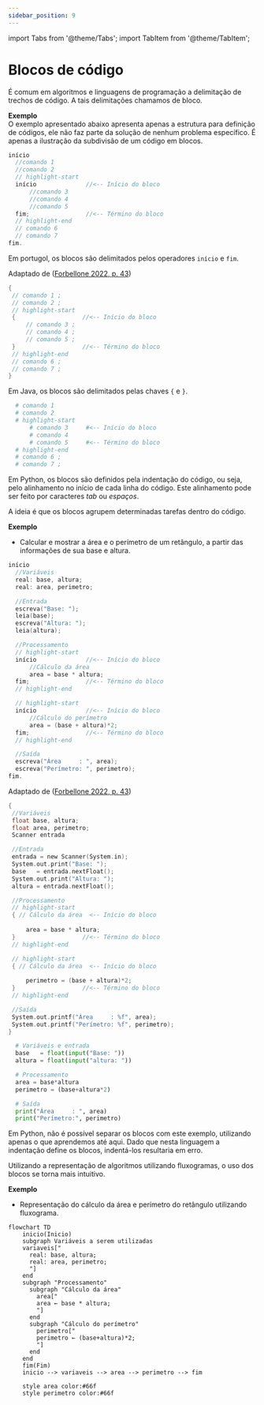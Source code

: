 ```yaml
---
sidebar_position: 9
---
```


import Tabs from '@theme/Tabs';
import TabItem from '@theme/TabItem';

# Blocos de código

É comum em algoritmos e linguagens de programação a delimitação de trechos de código. A tais delimitações chamamos de bloco.

**Exemplo**  
O exemplo apresentado abaixo apresenta apenas a estrutura para definição de códigos, ele não faz parte da solução de nenhum problema específico. É apenas a ilustração da subdivisão de um código em blocos.

<Tabs groupId='language'>
  <TabItem value="portugol" label="Portugol" default>

  ```c showLineNumbers
  início
    //comando 1
    //comando 2
    // highlight-start
    início              //<-- Início do bloco
        //comando 3
        //comando 4
        //comando 5
    fim;                //<-- Término do bloco
    // highlight-end
    // comando 6
    // comando 7
  fim.
  ```

  Em portugol, os blocos são delimitados pelos operadores `início` e `fim`.

  Adaptado de ([Forbellone 2022, p. 43](https://plataforma.bvirtual.com.br/Leitor/Publicacao/323/pdf/))


  </TabItem>
  <TabItem value="java" label="Java">

   ```c showLineNumbers
  {
    // comando 1 ;
    // comando 2 ;
    // highlight-start
    {                   //<-- Início do bloco
        // comando 3 ;
        // comando 4 ;
        // comando 5 ;
    }                   //<-- Término do bloco
    // highlight-end
    // comando 6 ;
    // comando 7 ;
  }
  ```

  Em Java, os blocos são delimitados pelas chaves `{` e `}`.

  </TabItem>
  <TabItem value="python" label="Python">

  ```python showLineNumbers
    # comando 1
    # comando 2
    # highlight-start
        # comando 3     #<-- Início do bloco
        # comando 4
        # comando 5     #<-- Término do bloco
    # highlight-end
    # comando 6 ;
    # comando 7 ;
  ```

Em Python, os blocos são definidos pela indentação do código, ou seja, pelo alinhamento no início de cada linha do código. Este alinhamento pode ser feito por caracteres *tab* ou *espaços*.

  </TabItem>
</Tabs>

A ideia é que os blocos agrupem determinadas tarefas dentro do código.

**Exemplo**  

- Calcular e mostrar a área e o perímetro de um retângulo, a partir das informações de sua base e altura.

<Tabs groupId='language'>
  <TabItem value="portugol" label="Portugol" default>

  ```c showLineNumbers
  início
    //Variáveis
    real: base, altura;
    real: area, perimetro;

    //Entrada
    escreva("Base: ");
    leia(base);
    escreva("Altura: ");
    leia(altura);

    //Processamento
    // highlight-start
    início              //<-- Início do bloco
        //Cálculo da área
        area = base * altura;
    fim;                //<-- Término do bloco
    // highlight-end

    // highlight-start
    início              //<-- Início do bloco
        //Cálculo do perímetro
        area = (base + altura)*2;
    fim;                //<-- Término do bloco
    // highlight-end

    //Saída
    escreva("Área     : ", area);
    escreva("Perímetro: ", perimetro);
  fim.
  ```

  Adaptado de ([Forbellone 2022, p. 43](https://plataforma.bvirtual.com.br/Leitor/Publicacao/323/pdf/))


  </TabItem>
  <TabItem value="java" label="Java">

   ```c showLineNumbers
  {
    //Variáveis
    float base, altura;
    float area, perimetro;
    Scanner entrada

    //Entrada
    entrada = new Scanner(System.in);
    System.out.print("Base: ");
    base   = entrada.nextFloat();
    System.out.print("Altura: ");
    altura = entrada.nextFloat();

    //Processamento
    // highlight-start
    { // Cálculo da área  <-- Início do bloco
        
        area = base * altura;
    }                   //<-- Término do bloco
    // highlight-end

    // highlight-start
    { // Cálculo da área  <-- Início do bloco
        
        perimetro = (base + altura)*2;
    }                   //<-- Término do bloco
    // highlight-end

    //Saída
    System.out.printf("Área     : %f", area);
    System.out.printf("Perímetro: %f", perimetro);
  }
  ```

  </TabItem>
  <TabItem value="python" label="Python">

  ```python showLineNumbers
    # Variáveis e entrada
    base   = float(input("Base: "))
    altura = float(input("altura: "))

    # Processamento
    area = base*altura 
    perimetro = (base+altura*2)

    # Saída
    print("Área     : ", area)
    print("Perímetro:", perimetro)
  ```

Em Python, não é possível separar os blocos com este exemplo, utilizando apenas o que aprendemos até aqui. Dado que nesta linguagem a indentação define os blocos, indentá-los resultaria em erro.

  </TabItem>
</Tabs>

Utilizando a representação de algoritmos utilizando fluxogramas, o uso dos blocos se torna mais intuitivo.

**Exemplo**  
- Representação do cálculo da área e perímetro do retângulo utilizando fluxograma.

```mermaid
flowchart TD
    inicio(Inicio)
    subgraph Variáveis a serem utilizadas
    variaveis["
      real: base, altura;
      real: area, perimetro;
      "]
    end
    subgraph "Processamento"
      subgraph "Cálculo da área"
        area["
        area ← base * altura;
        "]
      end
      subgraph "Cálculo do perímetro"
        perimetro["
        perimetro ← (base+altura)*2;
        "]
      end
    end
    fim(Fim)
    inicio --> variaveis --> area --> perimetro --> fim

    style area color:#66f
    style perimetro color:#66f
```